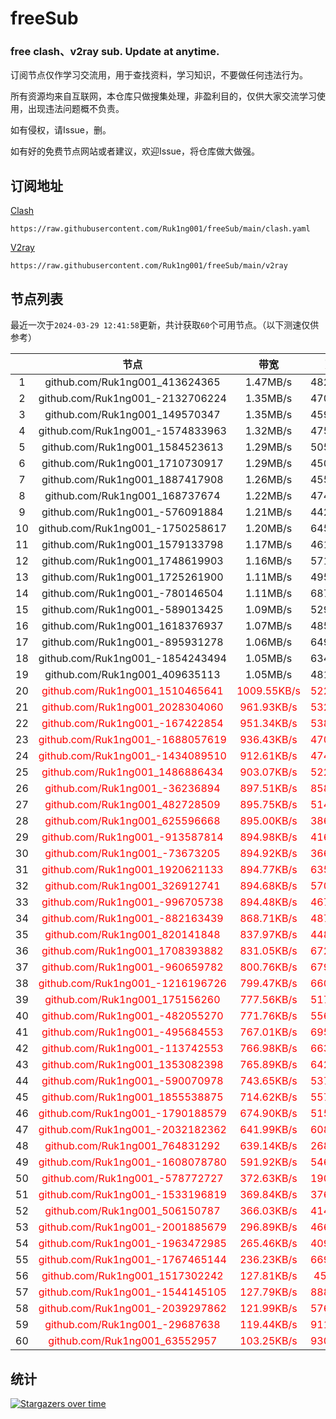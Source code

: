 # freeSub
### free clash、v2ray sub. Update at anytime.

订阅节点仅作学习交流用，用于查找资料，学习知识，不要做任何违法行为。

所有资源均来自互联网，本仓库只做搜集处理，非盈利目的，仅供大家交流学习使用，出现违法问题概不负责。

如有侵权，请Issue，删。

如有好的免费节点网站或者建议，欢迎Issue，将仓库做大做强。

## 订阅地址
[Clash](https://raw.githubusercontent.com/Ruk1ng001/freeSub/main/clash.yaml)
```
https://raw.githubusercontent.com/Ruk1ng001/freeSub/main/clash.yaml
```
[V2ray](https://raw.githubusercontent.com/Ruk1ng001/freeSub/main/v2ray)
```
https://raw.githubusercontent.com/Ruk1ng001/freeSub/main/v2ray
```

## 节点列表

最近一次于`2024-03-29 12:41:58`更新，共计获取`60`个可用节点。（以下测速仅供参考）

|  | 节点 | 带宽 | 延迟 |
|:-:|:--:|:--:|:--:|
 | 1 | github.com/Ruk1ng001_413624365 | 1.47MB/s | 482.00ms |
 | 2 | github.com/Ruk1ng001_-2132706224 | 1.35MB/s | 470.00ms |
 | 3 | github.com/Ruk1ng001_149570347 | 1.35MB/s | 459.00ms |
 | 4 | github.com/Ruk1ng001_-1574833963 | 1.32MB/s | 475.00ms |
 | 5 | github.com/Ruk1ng001_1584523613 | 1.29MB/s | 505.00ms |
 | 6 | github.com/Ruk1ng001_1710730917 | 1.29MB/s | 450.00ms |
 | 7 | github.com/Ruk1ng001_1887417908 | 1.26MB/s | 455.00ms |
 | 8 | github.com/Ruk1ng001_168737674 | 1.22MB/s | 474.00ms |
 | 9 | github.com/Ruk1ng001_-576091884 | 1.21MB/s | 442.00ms |
 | 10 | github.com/Ruk1ng001_-1750258617 | 1.20MB/s | 645.00ms |
 | 11 | github.com/Ruk1ng001_1579133798 | 1.17MB/s | 461.00ms |
 | 12 | github.com/Ruk1ng001_1748619903 | 1.16MB/s | 571.00ms |
 | 13 | github.com/Ruk1ng001_1725261900 | 1.11MB/s | 495.00ms |
 | 14 | github.com/Ruk1ng001_-780146504 | 1.11MB/s | 687.00ms |
 | 15 | github.com/Ruk1ng001_-589013425 | 1.09MB/s | 529.00ms |
 | 16 | github.com/Ruk1ng001_1618376937 | 1.07MB/s | 485.00ms |
 | 17 | github.com/Ruk1ng001_-895931278 | 1.06MB/s | 649.00ms |
 | 18 | github.com/Ruk1ng001_-1854243494 | 1.05MB/s | 634.00ms |
 | 19 | github.com/Ruk1ng001_409635113 | 1.05MB/s | 481.00ms |
 | 20 | <font color=red>github.com/Ruk1ng001_1510465641</font> | <font color=red>1009.55KB/s</font> | <font color=red>522.00ms</font> |
 | 21 | <font color=red>github.com/Ruk1ng001_2028304060</font> | <font color=red>961.93KB/s</font> | <font color=red>532.00ms</font> |
 | 22 | <font color=red>github.com/Ruk1ng001_-167422854</font> | <font color=red>951.34KB/s</font> | <font color=red>538.00ms</font> |
 | 23 | <font color=red>github.com/Ruk1ng001_-1688057619</font> | <font color=red>936.43KB/s</font> | <font color=red>470.00ms</font> |
 | 24 | <font color=red>github.com/Ruk1ng001_-1434089510</font> | <font color=red>912.61KB/s</font> | <font color=red>474.00ms</font> |
 | 25 | <font color=red>github.com/Ruk1ng001_1486886434</font> | <font color=red>903.07KB/s</font> | <font color=red>522.00ms</font> |
 | 26 | <font color=red>github.com/Ruk1ng001_-36236894</font> | <font color=red>897.51KB/s</font> | <font color=red>858.00ms</font> |
 | 27 | <font color=red>github.com/Ruk1ng001_482728509</font> | <font color=red>895.75KB/s</font> | <font color=red>514.00ms</font> |
 | 28 | <font color=red>github.com/Ruk1ng001_625596668</font> | <font color=red>895.00KB/s</font> | <font color=red>386.00ms</font> |
 | 29 | <font color=red>github.com/Ruk1ng001_-913587814</font> | <font color=red>894.98KB/s</font> | <font color=red>416.00ms</font> |
 | 30 | <font color=red>github.com/Ruk1ng001_-73673205</font> | <font color=red>894.92KB/s</font> | <font color=red>366.00ms</font> |
 | 31 | <font color=red>github.com/Ruk1ng001_1920621133</font> | <font color=red>894.77KB/s</font> | <font color=red>635.00ms</font> |
 | 32 | <font color=red>github.com/Ruk1ng001_326912741</font> | <font color=red>894.68KB/s</font> | <font color=red>570.00ms</font> |
 | 33 | <font color=red>github.com/Ruk1ng001_-996705738</font> | <font color=red>894.48KB/s</font> | <font color=red>467.00ms</font> |
 | 34 | <font color=red>github.com/Ruk1ng001_-882163439</font> | <font color=red>868.71KB/s</font> | <font color=red>487.00ms</font> |
 | 35 | <font color=red>github.com/Ruk1ng001_820141848</font> | <font color=red>837.97KB/s</font> | <font color=red>448.00ms</font> |
 | 36 | <font color=red>github.com/Ruk1ng001_1708393882</font> | <font color=red>831.05KB/s</font> | <font color=red>672.00ms</font> |
 | 37 | <font color=red>github.com/Ruk1ng001_-960659782</font> | <font color=red>800.76KB/s</font> | <font color=red>679.00ms</font> |
 | 38 | <font color=red>github.com/Ruk1ng001_-1216196726</font> | <font color=red>799.47KB/s</font> | <font color=red>660.00ms</font> |
 | 39 | <font color=red>github.com/Ruk1ng001_175156260</font> | <font color=red>777.56KB/s</font> | <font color=red>517.00ms</font> |
 | 40 | <font color=red>github.com/Ruk1ng001_-482055270</font> | <font color=red>771.76KB/s</font> | <font color=red>556.00ms</font> |
 | 41 | <font color=red>github.com/Ruk1ng001_-495684553</font> | <font color=red>767.01KB/s</font> | <font color=red>695.00ms</font> |
 | 42 | <font color=red>github.com/Ruk1ng001_-113742553</font> | <font color=red>766.98KB/s</font> | <font color=red>663.00ms</font> |
 | 43 | <font color=red>github.com/Ruk1ng001_1353082398</font> | <font color=red>765.89KB/s</font> | <font color=red>642.00ms</font> |
 | 44 | <font color=red>github.com/Ruk1ng001_-590070978</font> | <font color=red>743.65KB/s</font> | <font color=red>537.00ms</font> |
 | 45 | <font color=red>github.com/Ruk1ng001_1855538875</font> | <font color=red>714.62KB/s</font> | <font color=red>557.00ms</font> |
 | 46 | <font color=red>github.com/Ruk1ng001_-1790188579</font> | <font color=red>674.90KB/s</font> | <font color=red>515.00ms</font> |
 | 47 | <font color=red>github.com/Ruk1ng001_-2032182362</font> | <font color=red>641.99KB/s</font> | <font color=red>608.00ms</font> |
 | 48 | <font color=red>github.com/Ruk1ng001_764831292</font> | <font color=red>639.14KB/s</font> | <font color=red>268.00ms</font> |
 | 49 | <font color=red>github.com/Ruk1ng001_-1608078780</font> | <font color=red>591.92KB/s</font> | <font color=red>546.00ms</font> |
 | 50 | <font color=red>github.com/Ruk1ng001_-578772727</font> | <font color=red>372.63KB/s</font> | <font color=red>190.00ms</font> |
 | 51 | <font color=red>github.com/Ruk1ng001_-1533196819</font> | <font color=red>369.84KB/s</font> | <font color=red>376.00ms</font> |
 | 52 | <font color=red>github.com/Ruk1ng001_506150787</font> | <font color=red>366.03KB/s</font> | <font color=red>414.00ms</font> |
 | 53 | <font color=red>github.com/Ruk1ng001_-2001885679</font> | <font color=red>296.89KB/s</font> | <font color=red>466.00ms</font> |
 | 54 | <font color=red>github.com/Ruk1ng001_-1963472985</font> | <font color=red>265.46KB/s</font> | <font color=red>409.00ms</font> |
 | 55 | <font color=red>github.com/Ruk1ng001_-1767465144</font> | <font color=red>236.23KB/s</font> | <font color=red>669.00ms</font> |
 | 56 | <font color=red>github.com/Ruk1ng001_1517302242</font> | <font color=red>127.81KB/s</font> | <font color=red>45.00ms</font> |
 | 57 | <font color=red>github.com/Ruk1ng001_-1544145105</font> | <font color=red>127.79KB/s</font> | <font color=red>888.00ms</font> |
 | 58 | <font color=red>github.com/Ruk1ng001_-2039297862</font> | <font color=red>121.99KB/s</font> | <font color=red>576.00ms</font> |
 | 59 | <font color=red>github.com/Ruk1ng001_-29687638</font> | <font color=red>119.44KB/s</font> | <font color=red>911.00ms</font> |
 | 60 | <font color=red>github.com/Ruk1ng001_63552957</font> | <font color=red>103.25KB/s</font> | <font color=red>930.00ms</font> |


## 统计

[![Stargazers over time](https://starchart.cc/Ruk1ng001/freeSub.svg)](https://starchart.cc/Ruk1ng001/freeSub)
